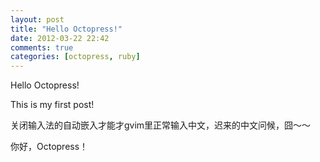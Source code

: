 ```yaml
---
layout: post
title: "Hello Octopress!"
date: 2012-03-22 22:42
comments: true
categories: [octopress, ruby]
---
```


Hello Octopress!

This is my first post!

关闭输入法的自动嵌入才能才gvim里正常输入中文，迟来的中文问候，囧～～

你好，Octopress！
